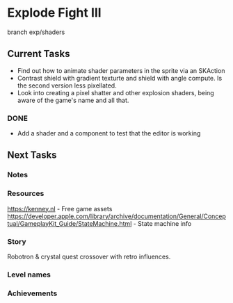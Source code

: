 # Explode Fight III
branch exp/shaders

## Current Tasks
- Find out how to animate shader parameters in the sprite via an SKAction
- Contrast shield with gradient texturte and shield with angle compute. Is the second version less pixellated.
- Look into creating a pixel shatter and other explosion shaders, being aware of the game's name and all that.

### DONE
- Add a shader and a component to test that the editor is working

## Next Tasks

### Notes

### Resources
https://kenney.nl - Free game assets  
https://developer.apple.com/library/archive/documentation/General/Conceptual/GameplayKit_Guide/StateMachine.html - State machine info  

### Story
Robotron & crystal quest crossover with retro influences.

### Level names

### Achievements
